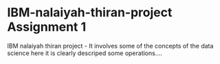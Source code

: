 # IBM-nalaiyah-thiran-project Assignment 1
IBM nalaiyah thiran project - It involves some of the concepts of the data science here it is clearly descriped some operations....
